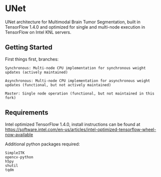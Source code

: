 # UNet

UNet architecture for Multimodal Brain Tumor Segmentation, built in TensorFlow 1.4.0 and optimized for single and multi-node execution in TensorFlow on Intel KNL servers.

## Getting Started

First things first, branches:

	Synchronous: Multi-node CPU implementation for synchronous weight updates (actively maintained)

	Asynchronous: Multi-node CPU implementation for asynchronous weight updates (functional, but not actively maintained)

	Master: Single node operation (functional, but not maintained in this fork)

## Requirements

Intel optimized TensorFlow 1.4.0, install instructions can be found at https://software.intel.com/en-us/articles/intel-optimized-tensorflow-wheel-now-available

Additional python packages required:

```
SimpleITK
opencv-python
h5py
shutil
tqdm
```

